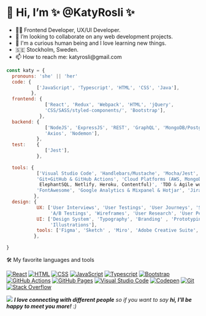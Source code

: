 <h1>👋 Hi, I’m  ✨ @KatyRosli ✨ </h1>
<ul>
<li> 👩‍💻 Frontend Developer, UX/UI Developer. </li>
<li> 💞️ I’m looking to collaborate on any web development projects. </li>
<li> 🦾 I'm a curious human being and I love learning new things. </li>
<li> 🇸🇪 Stockholm, Sweden. </li>
<li> 📫 How to reach me: katyrosli@gmail.com </li>
</ul>



```javascript
const katy = {
  pronouns: 'she' || 'her'
  code: {
           ['JavaScript', 'Typescript', 'HTML', 'CSS', 'Java'],
         },
  frontend: {
              ['React', 'Redux', 'Webpack', 'HTML', 'jQuery', 
              'CSS/SASS/styled-components/', 'Bootstrap'],
            },
  backend: {
              ['NodeJS', 'ExpressJS', 'REST', 'GraphQL', 'MongoDB/PostgreSQL',
              'Axios', 'Nodemon'],
           }, 
  test:    {
              ['Jest'],
           }, 
  
  tools: {
           ['Visual Studio Code', 'Handlebars/Mustache', 'Mocha/Jest', 'Docker', 
           'Git+GitHub & GitHub Actions', 'Cloud Platforms (AWS, MongoDB Atlas,
            ElephantSQL, Netlify, Heroku, Contentful)', 'TDD & Agile work methods', 
           'FontAwesome', 'Google Analytics & Mixpanel & Hotjar', 'Jira'], 
          },
  design: {
           UX: ['User Interviews', 'User Testings', 'User Journeys', 'Site Maps', 
                'A/B Testings', 'Wireframes', 'User Research', 'User Personas-Jobs To Be Done'],
           UI: ['Design System', 'Typography', 'Branding' , 'Prototyping', 
                'Illustrations'],
           tools: ['Figma', 'Sketch' , 'Miro', 'Adobe Creative Suite', 'Procreate'],
          },
      
}
```



🛠️ My favorite languages and tools

<p>
    <a href="#"><img alt="React" src="https://img.shields.io/badge/React-20232a.svg?logo=react&logoColor=%2361DAFB"></a>
    <a href="#"><img alt="HTML" src="https://img.shields.io/badge/HTML-E34F26.svg?logo=html5&logoColor=white"></a>
    <a href="#"><img alt="CSS" src="https://img.shields.io/badge/CSS-1572B6.svg?logo=css3&logoColor=white"></a>
    <a href="#"><img alt="JavaScript" src="https://img.shields.io/badge/JavaScript-F7DF1E.svg?logo=javascript&logoColor=black"></a>
    <a href="#"><img alt="Typescript" src="https://img.shields.io/badge/Typescript-3178C6.svg?logo=TypeScript&logoColor=white"></a>
    <a href="#"><img alt="Bootstrap" src="https://img.shields.io/badge/Bootstrap-7952B3.svg?logo=bootstrap&logoColor=white"></a>
    <a href="#"><img alt="GitHub Actions" src="https://img.shields.io/badge/GitHub%20Actions-2671E5.svg?logo=github%20actions&logoColor=white"></a>
    <a href="#"><img alt="GitHub Pages" src="https://img.shields.io/badge/GitHub%20Pages-327FC7.svg?logo=github&logoColor=white"></a>
    <a href="#"><img alt="Visual Studio Code" src="https://img.shields.io/badge/Visual%20Studio%20Code-0078d7.svg?logo=visual-studio-code&logoColor=white"></a>
    <a href="#"><img alt="Codepen" src="https://img.shields.io/badge/Codepen-000000.svg?logo=codepen&logoColor=white"></a>
    <a href="#"><img alt="Git" src="https://img.shields.io/badge/Git-F05033.svg?logo=git&logoColor=white"></a>
    <a href="#"><img alt="Stack Overflow" src="https://img.shields.io/badge/-Stack%20Overflow-FE7A16?logo=stack-overflow&logoColor=white"></a>
</p>



<img src="https://media.giphy.com/media/tphDF37cX68Qz97x0S/giphy.gif"> 
<em><b>I love connecting with different people</b> so if you want to say <b>hi, I'll be happy to meet you more!</b> :)</em>
